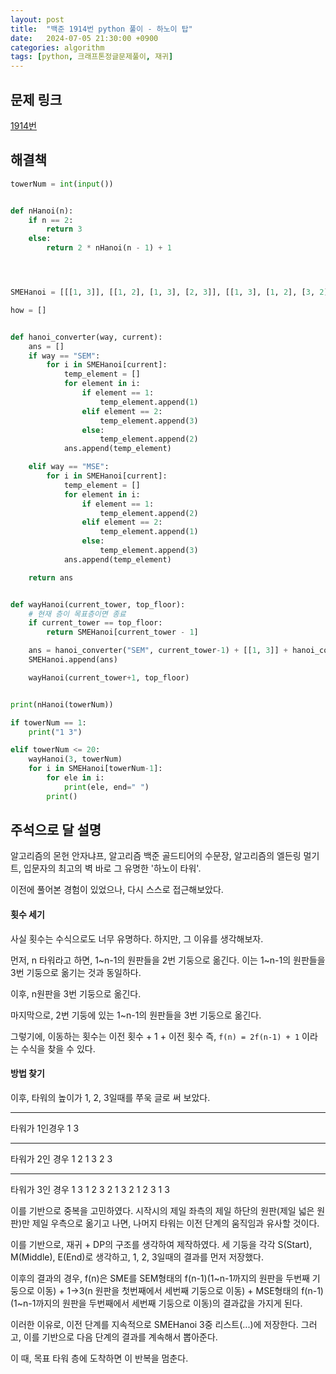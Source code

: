 ```yaml
---
layout: post
title:  "백준 1914번 python 풀이 - 하노이 탑"
date:   2024-07-05 21:30:00 +0900
categories: algorithm
tags: [python, 크래프톤정글문제풀이, 재귀]
---
```


## 문제 링크
[1914번](https://www.acmicpc.net/problem/1914)

## 해결책
```python
towerNum = int(input())


def nHanoi(n):
    if n == 2:
        return 3
    else:
        return 2 * nHanoi(n - 1) + 1




SMEHanoi = [[[1, 3]], [[1, 2], [1, 3], [2, 3]], [[1, 3], [1, 2], [3, 2], [1, 3], [2, 1], [2, 3], [1, 3]]]

how = []


def hanoi_converter(way, current):
    ans = []
    if way == "SEM":
        for i in SMEHanoi[current]:
            temp_element = []
            for element in i:
                if element == 1:
                    temp_element.append(1)
                elif element == 2:
                    temp_element.append(3)
                else:
                    temp_element.append(2)
            ans.append(temp_element)

    elif way == "MSE":
        for i in SMEHanoi[current]:
            temp_element = []
            for element in i:
                if element == 1:
                    temp_element.append(2)
                elif element == 2:
                    temp_element.append(1)
                else:
                    temp_element.append(3)
            ans.append(temp_element)

    return ans


def wayHanoi(current_tower, top_floor):
    # 현재 층이 목표층이면 종료
    if current_tower == top_floor:
        return SMEHanoi[current_tower - 1]

    ans = hanoi_converter("SEM", current_tower-1) + [[1, 3]] + hanoi_converter("MSE", current_tower-1)
    SMEHanoi.append(ans)

    wayHanoi(current_tower+1, top_floor)


print(nHanoi(towerNum))

if towerNum == 1:
    print("1 3")

elif towerNum <= 20:
    wayHanoi(3, towerNum)
    for i in SMEHanoi[towerNum-1]:
        for ele in i:
            print(ele, end=" ")
        print()
```

## 주석으로 달 설명

알고리즘의 몬헌 안자냐프, 알고리즘 백준 골드티어의 수문장,
알고리즘의 엘든링 멀기트, 입문자의 최고의 벽
바로 그 유명한 '하노이 타워'.

이전에 풀어본 경험이 있었으나, 다시 스스로 접근해보았다.

#### 횟수 세기

사실 횟수는 수식으로도 너무 유명하다.
하지만, 그 이유를 생각해보자.

먼저, n 타워라고 하면, 1~n-1의 원판들을 2번 기둥으로 옮긴다.
이는 1~n-1의 원판들을 3번 기둥으로 옮기는 것과 동일하다.

이후, n원판을 3번 기둥으로 옮긴다.

마지막으로, 2번 기둥에 있는 1~n-1의 원판들을 3번 기둥으로 옮긴다.

그렇기에, 이동하는 횟수는
이전 횟수 + 1 + 이전 횟수
즉, `f(n) = 2f(n-1) + 1` 이라는 수식을 찾을 수 있다.


#### 방법 찾기

이후, 타워의 높이가 1, 2, 3일때를 쭈욱 글로 써 보았다.

---
타워가 1인경우
1 3

---
타워가 2인 경우
1 2
1 3
2 3

---
타워가 3인 경우
1 3
1 2
3 2
1 3
2 1
2 3
1 3

이를 기반으로 중복을 고민하였다.
시작시의 제일 좌측의 제일 하단의 원판(제일 넓은 원판)만 제일 우측으로 옮기고 나면, 나머지 타워는 이전 단계의 움직임과 유사할 것이다.

이를 기반으로, 재귀 + DP의 구조를 생각하여 제작하였다.
세 기둥을 각각 S(Start), M(Middle), E(End)로 생각하고, 1, 2, 3일때의 결과를 먼저 저장했다.

이후의 결과의 경우, f(n)은 SME를 SEM형태의 f(n-1)(1~n-1까지의 원판을 두번째 기둥으로 이동) + 1->3(n 원판을 첫번째에서 세번째 기둥으로 이동) + MSE형태의 f(n-1)(1~n-1까지의 원판을 두번째에서 세번째 기둥으로 이동)의 결과값을 가지게 된다.

이러한 이유로, 이전 단계를 지속적으로 SMEHanoi 3중 리스트(...)에 저장한다. 그러고, 이를 기반으로 다음 단계의 결과를 계속해서 뽑아준다.

이 때, 목표 타워 층에 도착하면 이 반복을 멈춘다.


